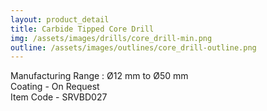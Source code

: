 ```yaml
---
layout: product_detail
title: Carbide Tipped Core Drill
img: /assets/images/drills/core_drill-min.png
outline: /assets/images/outlines/core_drill-outline.png
---
```

Manufacturing Range : Ø12 mm to Ø50 mm<br>
Coating - On Request<br>
Item Code - SRVBD027
